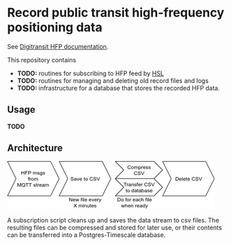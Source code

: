 # Record public transit high-frequency positioning data

See [Digitransit HFP documentation](https://digitransit.fi/en/developers/apis/4-realtime-api/vehicle-positions/).

This repository contains

- **TODO:** routines for subscribing to HFP feed by [HSL](https://hsl.fi)
- **TODO:** routines for managing and deleting old record files and logs
- **TODO:** infrastructure for a database that stores the recorded HFP data.

## Usage

**TODO**

## Architecture

![General idea of HFP data recording](docs/hfplogger-general-process.png "General idea of HFP data recording")

A subscription script cleans up and saves the data stream to csv files.
The resulting files can be compressed and stored for later use,
or their contents can be transferred into a Postgres-Timescale database.
